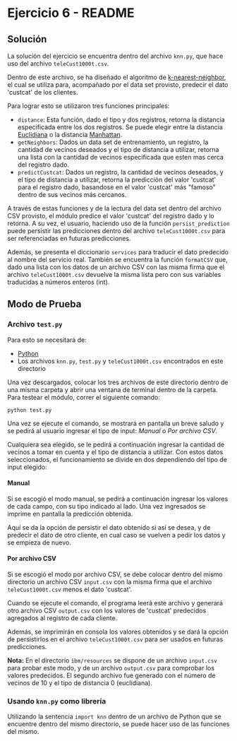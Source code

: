# Ejercicio 6 - README

## Solución
La solución del ejercicio se encuentra dentro del archivo `knn.py`, que hace uso del archivo `teleCust1000t.csv`.

Dentro de este archivo, se ha diseñado el algoritmo de [k-nearest-neighbor](https://es.wikipedia.org/wiki/K_vecinos_m%C3%A1s_pr%C3%B3ximos), el cual se utiliza para, acompañado por el data set provisto, predecir el dato 'custcat' de los clientes.

Para lograr esto se utilizaron tres funciones principales:
- `distance`: Esta función, dado el tipo y dos registros, retorna la distancia especificada entre los dos registros. Se puede elegir entre la distancia [Euclidiana](https://es.wikipedia.org/wiki/Distancia_euclidiana) o la distancia [Manhattan](https://es.wikipedia.org/wiki/Geometr%C3%ADa_del_taxista).
- `getNeighbors`: Dados un data set de entrenamiento, un registro, la cantidad de vecinos deseados y el tipo de distancia a utilizar, retorna una lista con la cantidad de vecinos especificada que esten mas cerca del registro dado.
- `predictCustcat`: Dados un registro, la cantidad de vecinos deseados, y el tipo de distancia a utilizar, retorna la predicción del valor 'custcat' para el registro dado, basandose en el valor 'custcat' más "famoso" dentro de sus vecinos más cercanos.

A través de estas funciones y de la lectura del data set dentro del archivo CSV provisto, el módulo predice el valor 'custcat' del registro dado y lo retorna. A su vez, el usuario, haciendo uso de la función `persist_prediction` puede persistir las predicciones dentro del archivo `teleCust1000t.csv` para ser referenciadas en futuras predicciones. 

Además, se presenta el diccionario `services` para traducir el dato predecido al nombre del servicio real. También se encuentra la función `formatCSV` que, dado una lista con los datos de un archivo CSV con las misma firma que el archivo `teleCust1000t.csv` devuelve la misma lista pero con sus variables traducidas a números enteros (int).

## Modo de Prueba

### Archivo `test.py`
Para esto se necesitará de:
- [Python](https://www.python.org/downloads/)
- Los archivos `knn.py`, `test.py` y `teleCust1000t.csv` encontrados en este directorio

Una vez descargados, colocar los tres archivos de este directorio dentro de una misma carpeta y abrir una ventana de terminal dentro de la carpeta. Para testear el módulo, correr el siguiente comando:
```
python test.py
```

Una vez se ejecute el comando, se mostrará en pantalla un breve saludo y se pedirá al usuario ingresar el tipo de input: *Manual* o *Por archivo CSV*.

Cualquiera sea elegido, se le pedirá a continuación ingresar la cantidad de vecinos a tomar en cuenta y el tipo de distancia a utilizar. Con estos datos seleccionados, el funcionamiento se divide en dos dependiendo del tipo de input elegido:

#### Manual
Si se escogió el modo manual, se pedirá a continuación ingresar los valores de cada campo, con su tipo indicado al lado. Una vez ingresados se imprime en pantalla la predicción obtenida.

Aquí se da la opción de persistir el dato obtenido si así se desea, y de predecir el dato de otro cliente, en cual caso se vuelven a pedir los datos y se empieza de nuevo.

#### Por archivo CSV
Si se escogió el modo por archivo CSV, se debe colocar dentro del mismo directorio un archivo CSV `input.csv` con la misma firma que el archivo `teleCust1000t.csv` menos el dato 'custcat'. 

Cuando se ejecute el comando, el programa leerá este archivo y generará otro archivo CSV `output.csv` con los valores de 'custcat' predecidos agregados al registro de cada cliente.

Además, se imprimirán en consola los valores obtenidos y se dará la opción de persistirlos en el archivo `teleCust1000t.csv` para ser usados en futuras predicciones.

**Nota:** En el directorio `ibm/resources` se dispone de un archivo `input.csv` para probar este modo, y de un archivo `output.csv` para comprobar los valores predecidos. El segundo archivo fue generado con el número de vecinos de 10 y el tipo de distancia 0 (euclidiana).

### Usando `knn.py` como librería
Utilizando la sentencia `import knn` dentro de un archivo de Python que se encuentre dentro del mismo directorio, se puede hacer uso de las funciones del mismo.
